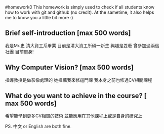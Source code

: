 #homework0
This homework is simply used to check if all students know how to work with git and github (no credit).
At the sametime, it also helps me to know you a little bit more :)

## Brief self-introduction [max 500 words]
我是Mr.史
清大資工系畢業
目前是清大資工所碩一新生
興趣是耍廢
曾參加過兩個社團
目前單身!

## Why Computer Vision? [max 500 words]
指導教授是做影像處理的
她推薦我來修這門課
我本身之前也修過CV相關課程


## What do you want to achieve in the course? [ max 500 words]
希望能學到更多CV相關的技術
並能應用在其他課程上或是自身的研究上

PS. 中文 or English are both fine.
